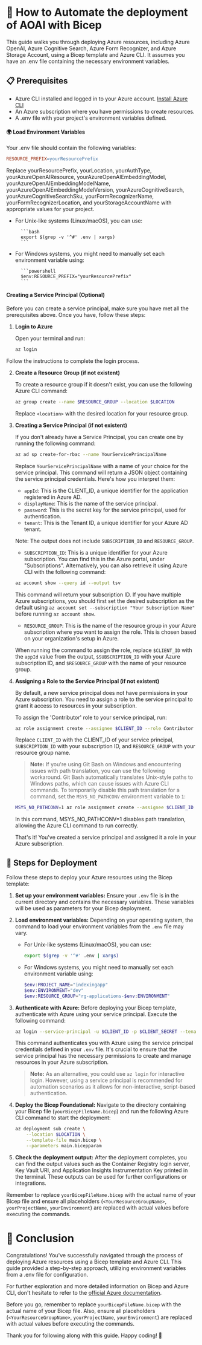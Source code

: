 # 🚀 How to Automate the deployment of AOAI with Bicep

This guide walks you through deploying Azure resources, including Azure OpenAI, Azure Cognitive Search, Azure Form Recognizer, and Azure Storage Account, using a Bicep template and Azure CLI. It assumes you have an .env file containing the necessary environment variables.

## 📋 Prerequisites

- Azure CLI installed and logged in to your Azure account. [Install Azure CLI](https://docs.microsoft.com/cli/azure/install-azure-cli)
- An Azure subscription where you have permissions to create resources.
- A .env file with your project's environment variables defined.

#### 🌍 Load Environment Variables

Your .env file should contain the following variables:

```makefile
RESOURCE_PREFIX=yourResourcePrefix
```

Replace yourResourcePrefix, yourLocation, yourAuthType, yourAzureOpenAIResource, yourAzureOpenAIEmbeddingModel, yourAzureOpenAIEmbeddingModelName, yourAzureOpenAIEmbeddingModelVersion, yourAzureCognitiveSearch, yourAzureCognitiveSearchSku, yourFormRecognizerName, yourFormRecognizerLocation, and yourStorageAccountName with appropriate values for your project.

- For Unix-like systems (Linux/macOS), you can use:

        ```bash
        export $(grep -v '^#' .env | xargs)
        ```

- For Windows systems, you might need to manually set each environment variable using:

        ```powershell
        $env:RESOURCE_PREFIX="yourResourcePrefix"
        ```

#### Creating a Service Principal (Optional)

Before you can create a service principal, make sure you have met all the prerequisites above. Once you have, follow these steps:

1. **Login to Azure**

    Open your terminal and run:

    ```bash
    az login
    ```

Follow the instructions to complete the login process.

2. **Create a Resource Group (if not existent)**

    To create a resource group if it doesn't exist, you can use the following Azure CLI command:

    ```bash
    az group create --name $RESOURCE_GROUP --location $LOCATION
    ```

    Replace `<location>` with the desired location for your resource group.

3. **Creating a Service Principal (if not existent)**

    If you don't already have a Service Principal, you can create one by running the following command:

    ```bash
    az ad sp create-for-rbac --name YourServicePrincipalName
    ```

    Replace `YourServicePrincipalName` with a name of your choice for the service principal. This command will return a JSON object containing the service principal credentials. Here's how you interpret them:

    - `appId`: This is the CLIENT_ID, a unique identifier for the application registered in Azure AD.
    - `displayName`: This is the name of the service principal.
    - `password`: This is the secret key for the service principal, used for authentication.
    - `tenant`: This is the Tenant ID, a unique identifier for your Azure AD tenant.

    Note: The output does not include `SUBSCRIPTION_ID` and `RESOURCE_GROUP`.

    - `SUBSCRIPTION_ID`: This is a unique identifier for your Azure subscription. You can find this in the Azure portal, under "Subscriptions". Alternatively, you can also retrieve it using Azure CLI with the following command:

    ```bash
    az account show --query id --output tsv
    ```

    This command will return your subscription ID. If you have multiple Azure subscriptions, you should first set the desired subscription as the default using `az account set --subscription "Your Subscription Name"` before running `az account show`.   
    
    - `RESOURCE_GROUP`: This is the name of the resource group in your Azure subscription where you want to assign the role. This is chosen based on your organization's setup in Azure.

    When running the command to assign the role, replace `$CLIENT_ID` with the `appId` value from the output, `$SUBSCRIPTION_ID` with your Azure subscription ID, and `$RESOURCE_GROUP` with the name of your resource group.

4. **Assigning a Role to the Service Principal  (if not existent)**

    By default, a new service principal does not have permissions in your Azure subscription. You need to assign a role to the service principal to grant it access to resources in your subscription.

    To assign the 'Contributor' role to your service principal, run:

    ```bash
    az role assignment create --assignee $CLIENT_ID --role Contributor --scope /subscriptions/$SUBSCRIPTION_ID/resourceGroups/$RESOURCE_GROUP
    ```

    Replace `CLIENT_ID` with the CLIENT_ID of your service principal, `SUBSCRIPTION_ID` with your subscription ID, and `RESOURCE_GROUP` with your resource group name.

 
    > **Note:** If you're using Git Bash on Windows and encountering issues with path translation, you can use the following workaround. Git Bash automatically translates Unix-style paths to Windows paths, which can cause issues with Azure CLI commands. To temporarily disable this path translation for a command, set the `MSYS_NO_PATHCONV` environment variable to `1`:

    ```bash
    MSYS_NO_PATHCONV=1 az role assignment create --assignee $CLIENT_ID --role Contributor --scope /subscriptions/$SUBSCRIPTION_ID/resourceGroups/
    ```
    In this command, MSYS_NO_PATHCONV=1 disables path translation, allowing the Azure CLI command to run correctly.

    That's it! You've created a service principal and assigned it a role in your Azure subscription.

## 🚦 Steps for Deployment

Follow these steps to deploy your Azure resources using the Bicep template:

1. **Set up your environment variables:** Ensure your `.env` file is in the current directory and contains the necessary variables. These variables will be used as parameters for your Bicep deployment.

2. **Load environment variables:** Depending on your operating system, the command to load your environment variables from the `.env` file may vary.

    - For Unix-like systems (Linux/macOS), you can use:

        ```bash
        export $(grep -v '^#' .env | xargs)
        ```

    - For Windows systems, you might need to manually set each environment variable using:

        ```powershell
        $env:PROJECT_NAME="indexingapp"
        $env:ENVIRONMENT="dev"
        $env:RESOURCE_GROUP="rg-applications-$env:ENVIRONMENT"
        ```

3. **Authenticate with Azure:** Before deploying your Bicep template, authenticate with Azure using your service principal. Execute the following command:

    ```bash
    az login --service-principal -u $CLIENT_ID -p $CLIENT_SECRET --tenant $TENANT_ID
    ```

    This command authenticates you with Azure using the service principal credentials defined in your `.env` file. It's crucial to ensure that the service principal has the necessary permissions to create and manage resources in your Azure subscription.

    > **Note:** As an alternative, you could use `az login` for interactive login. However, using a service principal is recommended for automation scenarios as it allows for non-interactive, script-based authentication.

4. **Deploy the Bicep Foundational:** Navigate to the directory containing your Bicep file (`yourBicepFileName.bicep`) and run the following Azure CLI command to start the deployment:

    ```bash
    az deployment sub create \
        --location $LOCATION \
        --template-file main.bicep \
        --parameters main.bicepparam
    ```

4. **Check the deployment output:** After the deployment completes, you can find the output values such as the Container Registry login server, Key Vault URI, and Application Insights Instrumentation Key printed in the terminal. These outputs can be used for further configurations or integrations.

Remember to replace `yourBicepFileName.bicep` with the actual name of your Bicep file and ensure all placeholders (`<YourResourceGroupName>`, `yourProjectName`, `yourEnvironment`) are replaced with actual values before executing the commands.

# 🎉 Conclusion

Congratulations! You've successfully navigated through the process of deploying Azure resources using a Bicep template and Azure CLI. This guide provided a step-by-step approach, utilizing environment variables from a .env file for configuration.

For further exploration and more detailed information on Bicep and Azure CLI, don't hesitate to refer to the [official Azure documentation](https://docs.microsoft.com/en-us/azure/developer/).

Before you go, remember to replace `yourBicepFileName.bicep` with the actual name of your Bicep file. Also, ensure all placeholders (`<YourResourceGroupName>`, `yourProjectName`, `yourEnvironment`) are replaced with actual values before executing the commands.

Thank you for following along with this guide. Happy coding! 🚀
